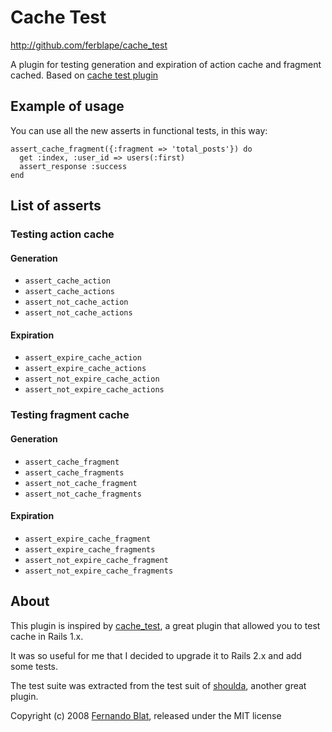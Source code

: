 # Cache Test

<http://github.com/ferblape/cache_test>

A plugin for testing generation and expiration of action cache and fragment cached. Based on [cache test plugin](http://blog.cosinux.org/pages/page-cache-test)


## Example of usage

You can use all the new asserts in functional tests, in this way:

    assert_cache_fragment({:fragment => 'total_posts'}) do
      get :index, :user_id => users(:first)
      assert_response :success
    end


## List of asserts

### Testing action cache

#### Generation

  - `assert_cache_action`
  - `assert_cache_actions`
  - `assert_not_cache_action`
  - `assert_not_cache_actions`

#### Expiration

  - `assert_expire_cache_action`
  - `assert_expire_cache_actions`
  - `assert_not_expire_cache_action`
  - `assert_not_expire_cache_actions`

### Testing fragment cache

#### Generation

  - `assert_cache_fragment`
  - `assert_cache_fragments`
  - `assert_not_cache_fragment`
  - `assert_not_cache_fragments`

#### Expiration

  - `assert_expire_cache_fragment`
  - `assert_expire_cache_fragments`
  - `assert_not_expire_cache_fragment`
  - `assert_not_expire_cache_fragments`

## About

This plugin is inspired by [cache_test](http://blog.cosinux.org/pages/page-cache-test), a great plugin that allowed you to test cache in Rails 1.x. 

It was so useful for me that I decided to upgrade it to Rails 2.x and add some tests. 

The test suite was extracted from the test suit of [shoulda](http://github.com/thoughtbot/shoulda), another great plugin.

Copyright (c) 2008 [Fernando Blat](http://www.inwebwetrust.net), released under the MIT license
